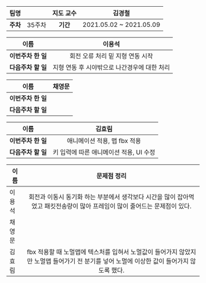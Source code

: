 |   팀명   |        | 지도 교수 |         김경철          |
| :------: | :----: | :-------: | :---------------------: |
| **주차** | 35주차 | **기간**  | 2021.05.02 ~ 2021.05.09 |

|        이름        |                    이용석                    |
| :----------------: | :------------------------------------------: |
| **이번주차 한 일** |       회전 오류 처리 밑 지형 연동 시작       |
| **다음주차 할 일** | 지형 연동 후 시야밖으로 나간경우에 대한 처리 |

|        이름        | 채영문 |
| :----------------: | :----: |
| **이번주차 한 일** |        |
| **다음주차 할 일** |        |

|        이름        |                 김효림                  |
| :----------------: | :-------------------------------------: |
| **이번주차 한 일** |      애니메이션 적용, 맵 fbx 적용       |
| **다음주차 할 일** | 키 입력에 따른 애니메이션 적용, UI 수정 |

| 이름   |                         문제점 정리                          |
| ------ | :----------------------------------------------------------: |
| 이용석 | 회전과 이동시 동기화 하는 부분에서 생각보다 시간을 많이 잡아먹었고 패킷전송량이 많아 프레임이 많이 줄어드는 문제점이 있다. |
| 채영문 |                                                              |
| 김효림 | fbx 적용할 때 노멀맵에 텍스처를 입혀서 노멀값이 들어가지 않았지만 노멀맵 들어가기 전 분기를 넣어 노멀에 이상한 값이 들어가지 않도록 했다. |

